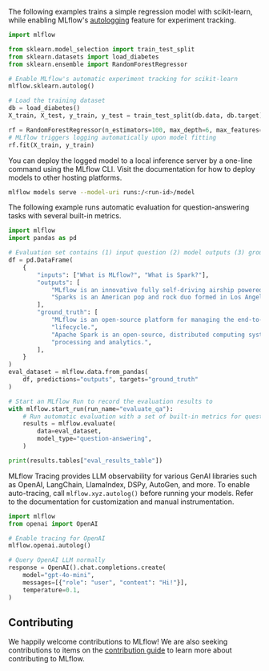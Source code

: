 The following examples trains a simple regression model with scikit-learn, while enabling MLflow's [autologging](https://mlflow.org/docs/latest/tracking/autolog.html) feature for experiment tracking.

```python
import mlflow

from sklearn.model_selection import train_test_split
from sklearn.datasets import load_diabetes
from sklearn.ensemble import RandomForestRegressor

# Enable MLflow's automatic experiment tracking for scikit-learn
mlflow.sklearn.autolog()

# Load the training dataset
db = load_diabetes()
X_train, X_test, y_train, y_test = train_test_split(db.data, db.target)

rf = RandomForestRegressor(n_estimators=100, max_depth=6, max_features=3)
# MLflow triggers logging automatically upon model fitting
rf.fit(X_train, y_train)
```


You can deploy the logged model to a local inference server by a one-line command using the MLflow CLI. Visit the documentation for how to deploy models to other hosting platforms.

```bash
mlflow models serve --model-uri runs:/<run-id>/model
```


The following example runs automatic evaluation for question-answering tasks with several built-in metrics.

```python
import mlflow
import pandas as pd

# Evaluation set contains (1) input question (2) model outputs (3) ground truth
df = pd.DataFrame(
    {
        "inputs": ["What is MLflow?", "What is Spark?"],
        "outputs": [
            "MLflow is an innovative fully self-driving airship powered by AI.",
            "Sparks is an American pop and rock duo formed in Los Angeles.",
        ],
        "ground_truth": [
            "MLflow is an open-source platform for managing the end-to-end machine learning (ML) "
            "lifecycle.",
            "Apache Spark is an open-source, distributed computing system designed for big data "
            "processing and analytics.",
        ],
    }
)
eval_dataset = mlflow.data.from_pandas(
    df, predictions="outputs", targets="ground_truth"
)

# Start an MLflow Run to record the evaluation results to
with mlflow.start_run(run_name="evaluate_qa"):
    # Run automatic evaluation with a set of built-in metrics for question-answering models
    results = mlflow.evaluate(
        data=eval_dataset,
        model_type="question-answering",
    )

print(results.tables["eval_results_table"])
```


MLflow Tracing provides LLM observability for various GenAI libraries such as OpenAI, LangChain, LlamaIndex, DSPy, AutoGen, and more. To enable auto-tracing, call `mlflow.xyz.autolog()` before running your models. Refer to the documentation for customization and manual instrumentation.

```python
import mlflow
from openai import OpenAI

# Enable tracing for OpenAI
mlflow.openai.autolog()

# Query OpenAI LLM normally
response = OpenAI().chat.completions.create(
    model="gpt-4o-mini",
    messages=[{"role": "user", "content": "Hi!"}],
    temperature=0.1,
)
```



## Contributing

We happily welcome contributions to MLflow! We are also seeking contributions to items on the
[contribution guide](CONTRIBUTING.md) to learn more about contributing to MLflow.

